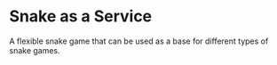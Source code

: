 # Snake as a Service
A flexible snake game that can be used as a base for different types of snake games. 
